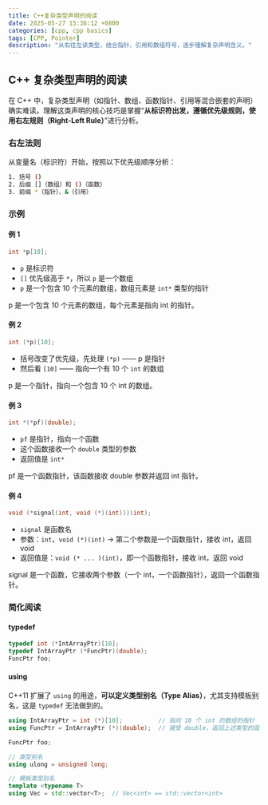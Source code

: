 ```yaml
---
title: C++复杂类型声明的阅读
date: 2025-05-27 15:36:12 +0800
categories: [cpp, cpp basics]
tags: [CPP, Pointer]
description: "从右往左读类型，结合指针、引用和数组符号，逐步理解复杂声明含义。"
---
```

## C++ 复杂类型声明的阅读

在 C++ 中，复杂类型声明（如指针、数组、函数指针、引用等混合嵌套的声明）确实难读。理解这类声明的核心技巧是掌握“**从标识符出发，遵循优先级规则，使用右左规则（Right-Left Rule）**”进行分析。

### 右左法则

从变量名（标识符）开始，按照以下优先级顺序分析：

```bash
1. 括号 ()
2. 后缀 []（数组）和 ()（函数）
3. 前缀 *（指针）、&（引用）
```

### 示例

#### 例 1

```cpp
int *p[10];
```

- `p` 是标识符
- `[]` 优先级高于 `*`，所以 `p` 是一个数组
- `p` 是一个包含 10 个元素的数组，数组元素是 `int*` 类型的指针

p 是一个包含 10 个元素的数组，每个元素是指向 int 的指针。

#### 例 2

```cpp
int (*p)[10];
```

- 括号改变了优先级，先处理 `(*p)` —— p 是指针
- 然后看 `[10]` —— 指向一个有 10 个 `int` 的数组

p 是一个指针，指向一个包含 10 个 int 的数组。

#### 例 3

```cpp
int *(*pf)(double);
```

- `pf` 是指针，指向一个函数
- 这个函数接收一个 `double` 类型的参数
- 返回值是 `int*`

pf 是一个函数指针，该函数接收 double 参数并返回 int 指针。

#### 例 4

```cpp
void (*signal(int, void (*)(int)))(int);
```

- `signal` 是函数名
- 参数：`int`，`void (*)(int)` → 第二个参数是一个函数指针，接收 int，返回 void
- 返回值是：`void (* ... )(int)`，即一个函数指针，接收 int，返回 void

signal 是一个函数，它接收两个参数（一个 int，一个函数指针），返回一个函数指针。

### 简化阅读

#### typedef

```cpp
typedef int (*IntArrayPtr)[10];
typedef IntArrayPtr (*FuncPtr)(double);
FuncPtr foo;
```

#### using

C++11 扩展了 `using` 的用途，**可以定义类型别名（Type Alias）**，尤其支持模板别名，这是 `typedef` 无法做到的。

```cpp
using IntArrayPtr = int (*)[10];          // 指向 10 个 int 的数组的指针
using FuncPtr = IntArrayPtr (*)(double);  // 接受 double，返回上述类型的函数指针

FuncPtr foo;

// 类型别名
using ulong = unsigned long;

// 模板类型别名
template <typename T>
using Vec = std::vector<T>;  // Vec<int> == std::vector<int>
```
